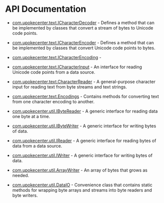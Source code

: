 # API Documentation

* [com.upokecenter.text.ICharacterDecoder](wiki/com.upokecenter.text.ICharacterDecoder) -
Defines a method that can be implemented by classes that convert a stream of
 bytes to Unicode code points.

* [com.upokecenter.text.ICharacterEncoder](wiki/com.upokecenter.text.ICharacterEncoder) -
Defines a method that can be implemented by classes that convert Unicode
 code points to bytes.

* [com.upokecenter.text.ICharacterEncoding](wiki/com.upokecenter.text.ICharacterEncoding) - &nbsp;

* [com.upokecenter.text.ICharacterInput](wiki/com.upokecenter.text.ICharacterInput) -
An interface for reading Unicode code points from a data source.

* [com.upokecenter.text.CharacterReader](wiki/com.upokecenter.text.CharacterReader) -
A general-purpose character input for reading text from byte streams and
 text strings.

* [com.upokecenter.text.Encodings](wiki/com.upokecenter.text.Encodings) -
Contains methods for converting text from one character encoding to another.

* [com.upokecenter.util.IByteReader](wiki/com.upokecenter.util.IByteReader) -
A generic interface for reading data one byte at a time.

* [com.upokecenter.util.IByteWriter](wiki/com.upokecenter.util.IByteWriter) -
A generic interface for writing bytes of data.

* [com.upokecenter.util.IReader](wiki/com.upokecenter.util.IReader) -
A generic interface for reading bytes of data from a data source.

* [com.upokecenter.util.IWriter](wiki/com.upokecenter.util.IWriter) -
A generic interface for writing bytes of data.

* [com.upokecenter.util.ArrayWriter](wiki/com.upokecenter.util.ArrayWriter) -
An array of bytes that grows as needed.

* [com.upokecenter.util.DataIO](wiki/com.upokecenter.util.DataIO) -
Convenience class that contains static methods for wrapping byte arrays and
 streams into byte readers and byte writers.
